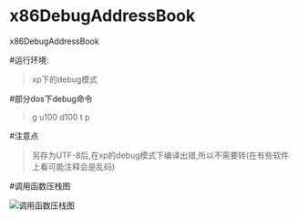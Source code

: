 # x86DebugAddressBook
x86DebugAddressBook

#运行环境:
>xp下的debug模式

#部分dos下debug命令
>g 
>u100
>d100
>t
>p

#注意点
>另存为UTF-8后,在xp的debug模式下编译出错,所以不需要转(在有些软件上看可能注释会是乱码)

#调用函数压栈图

![调用函数压栈图](https://raw.githubusercontent.com/page404/x86DebugAddressBook/master/images/%E5%87%BD%E6%95%B0%E8%B0%83%E7%94%A8%E5%8E%8B%E6%A0%88%E5%9B%BE.png)
